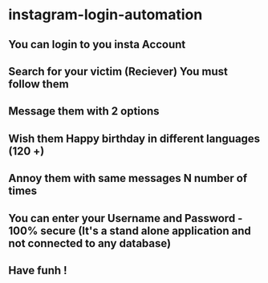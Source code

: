 # instagram-login-automation
## You can login to you insta Account
## Search for your victim (Reciever) You must follow them
## Message them with 2 options
## Wish them Happy birthday in different languages (120 +)
## Annoy them with same messages N number of times
## You can enter your Username and Password - 100% secure (It's a stand alone application and not connected to any database)
## Have funh !
